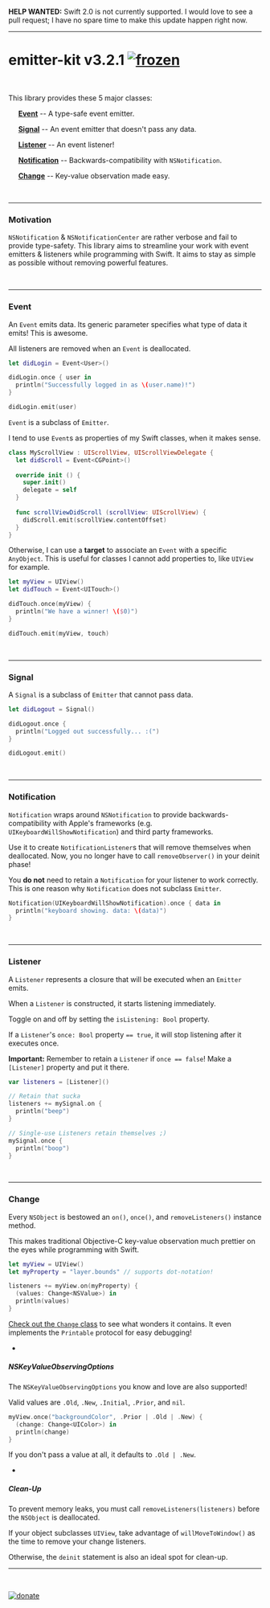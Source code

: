
**HELP WANTED:** Swift 2.0 is not currently supported. I would love to see a pull request; I have no spare time to make this update happen right now.

---

# emitter-kit v3.2.1 [![frozen](http://badges.github.io/stability-badges/dist/frozen.svg)](https://nodejs.org/api/documentation.html#documentation_stability_index)

&nbsp;

This library provides these 5 major classes:

&nbsp;&nbsp;&nbsp;&nbsp;
[**Event**](#event) -- A type-safe event emitter.

&nbsp;&nbsp;&nbsp;&nbsp;
[**Signal**](#signal) -- An event emitter that doesn't pass any data.

&nbsp;&nbsp;&nbsp;&nbsp;
[**Listener**](#listener) -- An event listener!

&nbsp;&nbsp;&nbsp;&nbsp;
[**Notification**](#notification) -- Backwards-compatibility with `NSNotification`.

&nbsp;&nbsp;&nbsp;&nbsp;
[**Change**](#change) -- Key-value observation made easy.

&nbsp;

---

### Motivation

`NSNotification` & `NSNotificationCenter` are rather verbose and fail to provide type-safety. This library aims to streamline your work with event emitters & listeners while programming with Swift. It aims to stay as simple as possible without removing powerful features.

&nbsp;

---

### **Event**

An `Event` emits data. Its generic parameter specifies what type of data it emits! This is awesome.

All listeners are removed when an `Event` is deallocated.

```Swift
let didLogin = Event<User>()

didLogin.once { user in
  println("Successfully logged in as \(user.name)!")
}

didLogin.emit(user)
```

`Event` is a subclass of `Emitter`.

I tend to use `Event`s as properties of my Swift classes, when it makes sense.

```Swift   
class MyScrollView : UIScrollView, UIScrollViewDelegate {
  let didScroll = Event<CGPoint>()
  
  override init () {
    super.init()
    delegate = self
  }
  
  func scrollViewDidScroll (scrollView: UIScrollView) {
    didScroll.emit(scrollView.contentOffset)
  }
}
```

Otherwise, I can use a **target** to associate an `Event` with a specific `AnyObject`. This is useful for classes I cannot add properties to, like `UIView` for example.

```Swift
let myView = UIView()
let didTouch = Event<UITouch>()

didTouch.once(myView) {
  println("We have a winner! \($0)")
}

didTouch.emit(myView, touch)
```

&nbsp;

---

### **Signal**

A `Signal` is a subclass of `Emitter` that cannot pass data.

```Swift
let didLogout = Signal()

didLogout.once {
  println("Logged out successfully... :(")
}

didLogout.emit()
```

&nbsp;

---

### **Notification**

`Notification` wraps around `NSNotification` to provide backwards-compatibility with Apple's frameworks (e.g. `UIKeyboardWillShowNotification`) and third party frameworks. 

Use it to create `NotificationListener`s that will remove themselves when deallocated. Now, you no longer have to call `removeObserver()` in your deinit phase!

You **do not** need to retain a `Notification` for your listener to work correctly. This is one reason why `Notification` does not subclass `Emitter`.

```Swift
Notification(UIKeyboardWillShowNotification).once { data in
  println("keyboard showing. data: \(data)")
}
```

&nbsp;

---

### **Listener**

A `Listener` represents a closure that will be executed when an `Emitter` emits. 

When a `Listener` is constructed, it starts listening immediately.

Toggle on and off by setting the `isListening: Bool` property.

If a `Listener`'s `once: Bool` property `== true`, it will stop listening after it executes once.

**Important:** Remember to retain a `Listener` if `once == false`! Make a `[Listener]` property and put it there.

```Swift
var listeners = [Listener]()

// Retain that sucka
listeners += mySignal.on {
  println("beep")
}

// Single-use Listeners retain themselves ;)
mySignal.once {
  println("boop")
}
```

&nbsp;

---

### **Change**

Every `NSObject` is bestowed an `on()`, `once()`, and `removeListeners()` instance method.

This makes traditional Objective-C key-value observation much prettier on the eyes while programming with Swift.

```Swift
let myView = UIView()
let myProperty = "layer.bounds" // supports dot-notation!

listeners += myView.on(myProperty) { 
  (values: Change<NSValue>) in
  println(values)
}
```

[Check out the `Change` class](https://github.com/aleclarson/emitter-kit/blob/master/src/ChangeListener.swift#L36-L56) to see what wonders it contains. It even implements the `Printable` protocol for easy debugging!

-

##### NSKeyValueObservingOptions

The `NSKeyValueObservingOptions` you know and love are also supported! 

Valid values are `.Old`, `.New`, `.Initial`, `.Prior`, and `nil`.

```Swift
myView.once("backgroundColor", .Prior | .Old | .New) { 
  (change: Change<UIColor>) in
  println(change)
}
```

If you don't pass a value at all, it defaults to `.Old | .New`.

-

##### Clean-Up

To prevent memory leaks, you must call `removeListeners(listeners)` before the `NSObject` is deallocated.

If your object subclasses `UIView`, take advantage of `willMoveToWindow()` as the time to remove your change listeners.

Otherwise, the `deinit` statement is also an ideal spot for clean-up.

---

&nbsp;

[![donate](http://img.shields.io/gratipay/aleclarson.svg)](https://gratipay.com/aleclarson/)

&nbsp;
